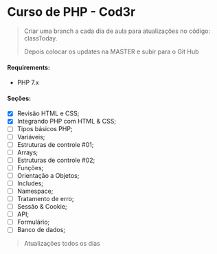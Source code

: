 <h1>Curso de PHP - Cod3r</h1>

> Criar uma branch a cada dia de aula para atualizações no código:
> classToday.
>
> Depois colocar os updates na MASTER e subir para o Git Hub

#### Requirements:

- PHP 7.x

#### Seções:

- [x] Revisão HTML e CSS;
- [x] Integrando PHP com HTML & CSS;
- [ ] Tipos básicos PHP;
- [ ] Variáveis;
- [ ] Estruturas de controle #01;
- [ ] Arrays;
- [ ] Estruturas de controle #02;
- [ ] Funções;
- [ ] Orientação a Objetos;
- [ ] Includes;
- [ ] Namespace;
- [ ] Tratamento de erro;
- [ ] Sessão & Cookie;
- [ ] API;
- [ ] Formulário;
- [ ] Banco de dados;

> Atualizações todos os dias
